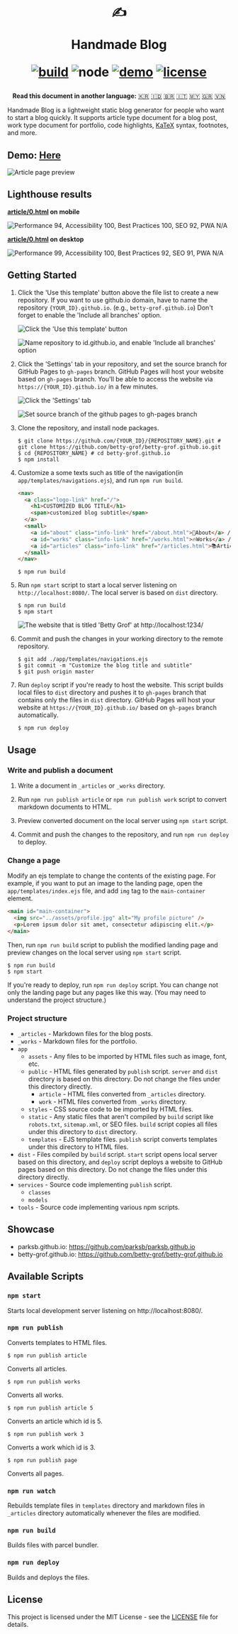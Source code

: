 <div align="center">
  <h1>

  ✍️

  Handmade Blog

  [![build](https://img.shields.io/github/actions/workflow/status/parksb/handmade-blog/nodejs.yml?branch=master&style=flat-square)](https://github.com/parksb/handmade-blog/actions?query=workflow%3A%22Node+CI%22) ![node](https://img.shields.io/badge/node-%3E%3D%2010.0-brightgreen?style=flat-square) [![demo](https://img.shields.io/netlify/3f01acb3-1107-470a-914f-90d100b87d85?label=demo&style=flat-square)](https://handmade-blog.netlify.com/) [![license](https://img.shields.io/github/license/parksb/handmade-blog?style=flat-square)](LICENSE)

  </h1>

  <strong>Read this document in another language:</strong> [:kr:](_docs/README-KO.md) [:indonesia:](_docs/README-ID.md) [:brazil:](_docs/README-PT-BR.md) [:it:](_docs/README-IT.md) [:malaysia:](_docs/README-MS.md) [:greece:](_docs/README-EL.md) [:vietnam:](_docs/README-VI.md)
</div>

Handmade Blog is a lightweight static blog generator for people who want to start a blog quickly. It supports article type document for a blog post, work type document for portfolio, code highlights, [KaTeX](https://katex.org/) syntax, footnotes, and more.

## Demo: [Here](https://handmade-blog.vercel.app/)

![Article page preview](https://user-images.githubusercontent.com/6410412/74097056-be43d100-4b4a-11ea-806b-7bd263d7f623.png)

## Lighthouse results

**[article/0.html](https://handmade-blog.vercel.app/article/0.html) on mobile**

![Performance 94, Accessibility 100, Best Practices 100, SEO 92, PWA N/A](https://user-images.githubusercontent.com/6410412/169649124-32f4bd18-f3ff-418d-8bb8-61ec6105877a.png)

**[article/0.html](https://handmade-blog.vercel.app/article/0.html) on desktop**

![Performance 99, Accessibility 100, Best Practices 92, SEO 91, PWA N/A](https://user-images.githubusercontent.com/6410412/169649130-7f0a82e1-21ac-4c7d-9efb-9f9908865b63.png)

## Getting Started

1. Click the 'Use this template' button above the file list to create a new repository. If you want to use github.io domain, have to name the repository `{YOUR_ID}.github.io`. (e.g., `betty-grof.github.io`) Don't forget to enable the 'Include all branches' option.

    ![Click the 'Use this template' button](https://user-images.githubusercontent.com/6410412/93741226-f524ae00-fc26-11ea-8f88-ba634d2de66b.png)

    ![Name repository to id.github.io, and enable 'Include all branches' option](https://user-images.githubusercontent.com/6410412/93741223-f48c1780-fc26-11ea-9980-8911e531a29c.png)

2. Click the 'Settings' tab in your repository, and set the source branch for GitHub Pages to `gh-pages` branch. GitHub Pages will host your website based on `gh-pages` branch. You'll be able to access the website via `https://{YOUR_ID}.github.io/` in a few minutes.

    ![Click the 'Settings' tab](https://user-images.githubusercontent.com/6410412/93750006-d11c9900-fc35-11ea-9ac1-4f92216f28f9.png)

    ![Set source branch of the github pages to gh-pages branch](https://user-images.githubusercontent.com/6410412/93741218-f2c25400-fc26-11ea-9e30-eddb9a2a3b3f.png)

3. Clone the repository, and install node packages.

    ```shell script
    $ git clone https://github.com/{YOUR_ID}/{REPOSITORY_NAME}.git # git clone https://github.com/betty-grof/betty-grof.github.io.git
    $ cd {REPOSITORY_NAME} # cd betty-grof.github.io
    $ npm install
    ```

4. Customize a some texts such as title of the navigation(in `app/templates/navigations.ejs`), and run `npm run build`.

    ```html
    <nav>
      <a class="logo-link" href="/">
        <h1>CUSTOMIZED BLOG TITLE</h1>
        <span>customized blog subtitle</span>
      </a>
      <small>
        <a id="about" class="info-link" href="/about.html">👀About</a> /
        <a id="works" class="info-link" href="/works.html">🔥Works</a> /
        <a id="articles" class="info-link" href="/articles.html">📚Articles</a>
      </small>
    </nav>
    ```
    ``` shell script
    $ npm run build
    ```

5. Run `npm start` script to start a local server listening on `http://localhost:8080/`. The local server is based on `dist` directory.

    ```shell script
    $ npm run build
    $ npm start
    ```

    ![The website that is titled 'Betty Grof' at http://localhost:1234/](https://user-images.githubusercontent.com/6410412/93754683-155f6780-fc3d-11ea-99de-92c747c103f9.png)

6. Commit and push the changes in your working directory to the remote repository.

   ```shell script
   $ git add ./app/templates/navigations.ejs
   $ git commit -m "Customize the blog title and subtitle"
   $ git push origin master
   ```

7. Run `deploy` script if you're ready to host the website. This script builds local files to `dist` directory and pushes it to `gh-pages` branch that contains only the files in `dist` directory. GitHub Pages will host your website at `https://{YOUR_ID}.github.io/` based on `gh-pages` branch automatically.

    ```shell script
    $ npm run deploy
    ```

## Usage

### Write and publish a document

1. Write a document in `_articles` or `_works` directory.

1. Run `npm run publish article` or `npm run publish work` script to convert markdown documents to HTML.

1. Preview converted document on the local server using `npm start` script.

1. Commit and push the changes to the repository, and run `npm run deploy` to deploy.

### Change a page

Modify an ejs template to change the contents of the existing page. For example, if you want to put an image to the landing page, open the `app/templates/index.ejs` file, and add `img` tag to the `main-container` element.

```html
<main id="main-container">
  <img src="../assets/profile.jpg" alt="My profile picture" />
  <p>Lorem ipsum dolor sit amet, consectetur adipiscing elit.</p>
</main>
```

Then, run `npm run build` script to publish the modified landing page and preview changes on the local server using `npm start` script.

```shell script
$ npm run build
$ npm start
```

If you're ready to deploy, run `npm run deploy` script. You can change not only the landing page but any pages like this way. (You may need to understand the project structure.)

### Project structure

* `_articles` - Markdown files for the blog posts.
* `_works` - Markdown files for the portfolio.
* `app`
  * `assets` - Any files to be imported by HTML files such as image, font, etc.
  * `public` - HTML files generated by `publish` script. `server` and `dist` directory is based on this directory. Do not change the files under this directory directly.
    * `article` - HTML files converted from `_articles` directory.
    * `work` - HTML files converted from `_works` directory.
  * `styles` - CSS source code to be imported by HTML files.
  * `static` - Any static files that aren't compiled by `build` script like `robots.txt`, `sitemap.xml`, or SEO files. `build` script copies all files under this directory to `dist` directory.
  * `templates` - EJS template files. `publish` script converts templates under this directory to HTML files.
* `dist` - Files compiled by `build` script. `start` script opens local server based on this directory, and `deploy` script deploys a website to GitHub pages based on this directory. Do not change the files under this directory directly.
* `services` - Source code implementing `publish` script.
  * `classes`
  * `models`
* `tools` - Source code implementing various npm scripts.

## Showcase

* parksb.github.io: https://github.com/parksb/parksb.github.io
* betty-grof.github.io: https://github.com/betty-grof/betty-grof.github.io

## Available Scripts

### `npm start`

Starts local development server listening on http://localhost:8080/.

### `npm run publish`

Converts templates to HTML files.

```shell script
$ npm run publish article
```

Converts all articles.

```shell script
$ npm run publish works
```

Converts all works.

```shell script
$ npm run publish article 5
```

Converts an article which id is 5.

```shell script
$ npm run publish work 3
```

Converts a work which id is 3.

```shell script
$ npm run publish page
```

Converts all pages.

### `npm run watch`

Rebuilds template files in `templates` directory and markdown files in `_articles` directory automatically whenever the files are modified.

### `npm run build`

Builds files with parcel bundler.

### `npm run deploy`

Builds and deploys the files.

## License

This project is licensed under the MIT License - see the [LICENSE](LICENSE) file for details.
